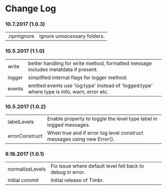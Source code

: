 # Change Log

### 10.7.2017 (1.0.3)

<table>
  <tr><td>.npmignore</td><td>ignore unnecessary folders.</td></tr>
</table>

### 10.5.2017 (1.1.0)

<table>
  <tr><td>write</td><td>better handling for write method, formatted message includes metatdata if present.</td></tr>
  <tr><td>logger</td><td>simplified internal flags for logger method.</td></tr>
  <tr><td>events</td><td>emitted events use 'log:type' instead of 'logged:type' where type is info, warn, error etc.</td></tr>
</table>

### 10.5.2017 (1.0.2)

<table>
  <tr><td>labelLevels</td><td>Enable property to toggle the level type label in logged messages.</td></tr>
  <tr><td>errorConstruct</td><td>When true and if error log level construct messages using new Error().</td></tr>
</table>

### 9.18.2017 (1.0.1)

<table>
  <tr><td>normalizeLevels</td><td>Fix issue where default level fell back to debug in error.</td></tr>
  <tr><td>initial commit</td><td>Initial release of Timbr.</td></tr>
</table>